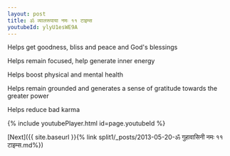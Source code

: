 ```yaml
---
layout: post
title: ॐ व्यालरूपाया नमः ११ टाइम्स
youtubeId: ylyU1esWE9A
---
```

 
 
Helps get goodness, bliss and peace and God's blessings
 
Helps remain focused, help generate inner energy 
 
Helps boost physical and mental health 
 
Helps remain grounded and generates a sense of gratitude towards the greater power 
 
Helps reduce bad karma
 
 
 
 


{% include youtubePlayer.html id=page.youtubeId %}
 
[Next]({{ site.baseurl }}{% link  split1/_posts/2013-05-20-ॐ गुहावासिनी नमः ११ टाइम्स.md%})
 
